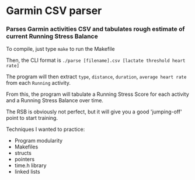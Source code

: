 # Garmin CSV parser
 ### Parses Garmin activities CSV and tabulates rough estimate of current Running Stress Balance

To compile, just type `make` to run the Makefile

Then, the CLI format is `./parse [filename].csv [lactate threshold heart rate]`

The program will then extract `type`, `distance`, `duration`, `average heart rate` from each `Running` activity.

From this, the program will tabulate a Running Stress Score for each activity and a Running Stress Balance over time.

The RSB is obviously not perfect, but it will give you a good 'jumping-off' point to start training.

Techniques I wanted to practice:
- Program modularity
- Makefiles
- structs
- pointers
- time.h library
- linked lists
